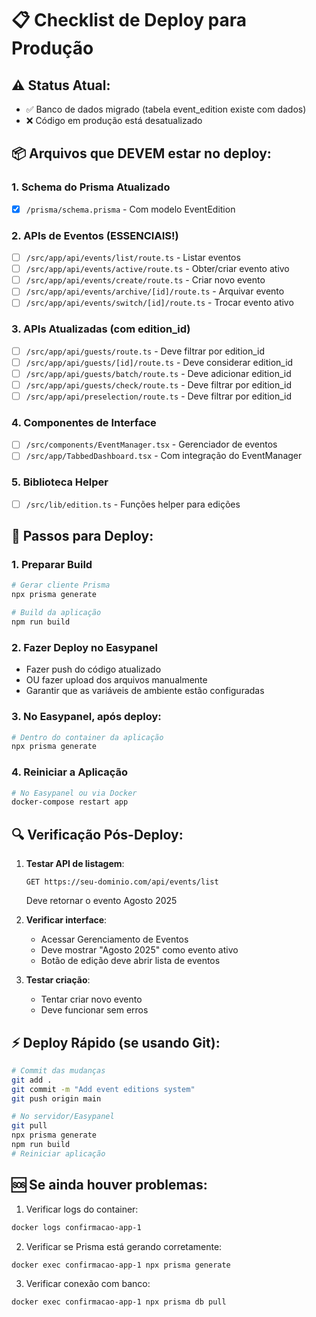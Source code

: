 # 📋 Checklist de Deploy para Produção

## ⚠️ Status Atual:
- ✅ Banco de dados migrado (tabela event_edition existe com dados)
- ❌ Código em produção está desatualizado

## 📦 Arquivos que DEVEM estar no deploy:

### 1. Schema do Prisma Atualizado
- [x] `/prisma/schema.prisma` - Com modelo EventEdition

### 2. APIs de Eventos (ESSENCIAIS!)
- [ ] `/src/app/api/events/list/route.ts` - Listar eventos
- [ ] `/src/app/api/events/active/route.ts` - Obter/criar evento ativo
- [ ] `/src/app/api/events/create/route.ts` - Criar novo evento
- [ ] `/src/app/api/events/archive/[id]/route.ts` - Arquivar evento
- [ ] `/src/app/api/events/switch/[id]/route.ts` - Trocar evento ativo

### 3. APIs Atualizadas (com edition_id)
- [ ] `/src/app/api/guests/route.ts` - Deve filtrar por edition_id
- [ ] `/src/app/api/guests/[id]/route.ts` - Deve considerar edition_id
- [ ] `/src/app/api/guests/batch/route.ts` - Deve adicionar edition_id
- [ ] `/src/app/api/guests/check/route.ts` - Deve filtrar por edition_id
- [ ] `/src/app/api/preselection/route.ts` - Deve filtrar por edition_id

### 4. Componentes de Interface
- [ ] `/src/components/EventManager.tsx` - Gerenciador de eventos
- [ ] `/src/app/TabbedDashboard.tsx` - Com integração do EventManager

### 5. Biblioteca Helper
- [ ] `/src/lib/edition.ts` - Funções helper para edições

## 🚀 Passos para Deploy:

### 1. Preparar Build
```bash
# Gerar cliente Prisma
npx prisma generate

# Build da aplicação
npm run build
```

### 2. Fazer Deploy no Easypanel
- Fazer push do código atualizado
- OU fazer upload dos arquivos manualmente
- Garantir que as variáveis de ambiente estão configuradas

### 3. No Easypanel, após deploy:
```bash
# Dentro do container da aplicação
npx prisma generate
```

### 4. Reiniciar a Aplicação
```bash
# No Easypanel ou via Docker
docker-compose restart app
```

## 🔍 Verificação Pós-Deploy:

1. **Testar API de listagem**:
   ```
   GET https://seu-dominio.com/api/events/list
   ```
   Deve retornar o evento Agosto 2025

2. **Verificar interface**:
   - Acessar Gerenciamento de Eventos
   - Deve mostrar "Agosto 2025" como evento ativo
   - Botão de edição deve abrir lista de eventos

3. **Testar criação**:
   - Tentar criar novo evento
   - Deve funcionar sem erros

## ⚡ Deploy Rápido (se usando Git):

```bash
# Commit das mudanças
git add .
git commit -m "Add event editions system"
git push origin main

# No servidor/Easypanel
git pull
npx prisma generate
npm run build
# Reiniciar aplicação
```

## 🆘 Se ainda houver problemas:

1. Verificar logs do container:
```bash
docker logs confirmacao-app-1
```

2. Verificar se Prisma está gerando corretamente:
```bash
docker exec confirmacao-app-1 npx prisma generate
```

3. Verificar conexão com banco:
```bash
docker exec confirmacao-app-1 npx prisma db pull
```